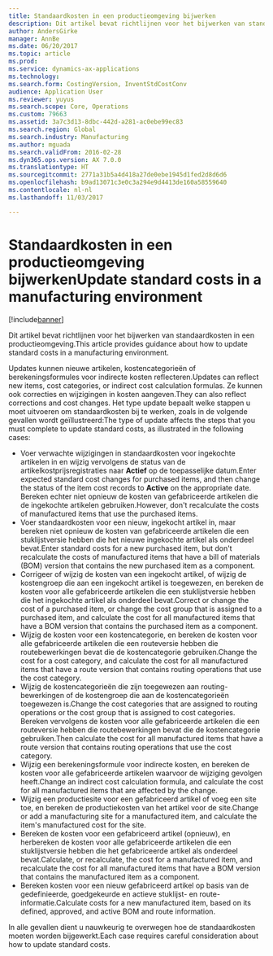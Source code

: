 ```yaml
---
title: Standaardkosten in een productieomgeving bijwerken
description: Dit artikel bevat richtlijnen voor het bijwerken van standaardkosten in een productieomgeving.
author: AndersGirke
manager: AnnBe
ms.date: 06/20/2017
ms.topic: article
ms.prod: 
ms.service: dynamics-ax-applications
ms.technology: 
ms.search.form: CostingVersion, InventStdCostConv
audience: Application User
ms.reviewer: yuyus
ms.search.scope: Core, Operations
ms.custom: 79663
ms.assetid: 3a7c3d13-8dbc-442d-a281-ac0ebe99ec83
ms.search.region: Global
ms.search.industry: Manufacturing
ms.author: mguada
ms.search.validFrom: 2016-02-28
ms.dyn365.ops.version: AX 7.0.0
ms.translationtype: HT
ms.sourcegitcommit: 2771a31b5a4d418a27de0ebe1945d1fed2d8d6d6
ms.openlocfilehash: b9ad13071c3e0c3a294e9d4413de160a58559640
ms.contentlocale: nl-nl
ms.lasthandoff: 11/03/2017

---
```


# <a name="update-standard-costs-in-a-manufacturing-environment"></a><span data-ttu-id="bd223-103">Standaardkosten in een productieomgeving bijwerken</span><span class="sxs-lookup"><span data-stu-id="bd223-103">Update standard costs in a manufacturing environment</span></span>

[!include[banner](../includes/banner.md)]


<span data-ttu-id="bd223-104">Dit artikel bevat richtlijnen voor het bijwerken van standaardkosten in een productieomgeving.</span><span class="sxs-lookup"><span data-stu-id="bd223-104">This article provides guidance about how to update standard costs in a manufacturing environment.</span></span> 

<span data-ttu-id="bd223-105">Updates kunnen nieuwe artikelen, kostencategorieën of berekeningsformules voor indirecte kosten reflecteren.</span><span class="sxs-lookup"><span data-stu-id="bd223-105">Updates can reflect new items, cost categories, or indirect cost calculation formulas.</span></span> <span data-ttu-id="bd223-106">Ze kunnen ook correcties en wijzigingen in kosten aangeven.</span><span class="sxs-lookup"><span data-stu-id="bd223-106">They can also reflect corrections and cost changes.</span></span> <span data-ttu-id="bd223-107">Het type update bepaalt welke stappen u moet uitvoeren om standaardkosten bij te werken, zoals in de volgende gevallen wordt geïllustreerd:</span><span class="sxs-lookup"><span data-stu-id="bd223-107">The type of update affects the steps that you must complete to update standard costs, as illustrated in the following cases:</span></span>

-   <span data-ttu-id="bd223-108">Voer verwachte wijzigingen in standaardkosten voor ingekochte artikelen in en wijzig vervolgens de status van de artikelkostprijsregistraties naar **Actief** op de toepasselijke datum.</span><span class="sxs-lookup"><span data-stu-id="bd223-108">Enter expected standard cost changes for purchased items, and then change the status of the item cost records to **Active** on the appropriate date.</span></span> <span data-ttu-id="bd223-109">Bereken echter niet opnieuw de kosten van gefabriceerde artikelen die de ingekochte artikelen gebruiken.</span><span class="sxs-lookup"><span data-stu-id="bd223-109">However, don't recalculate the costs of manufactured items that use the purchased items.</span></span>
-   <span data-ttu-id="bd223-110">Voer standaardkosten voor een nieuw, ingekocht artikel in, maar bereken niet opnieuw de kosten van gefabriceerde artikelen die een stuklijstversie hebben die het nieuwe ingekochte artikel als onderdeel bevat.</span><span class="sxs-lookup"><span data-stu-id="bd223-110">Enter standard costs for a new purchased item, but don't recalculate the costs of manufactured items that have a bill of materials (BOM) version that contains the new purchased item as a component.</span></span>
-   <span data-ttu-id="bd223-111">Corrigeer of wijzig de kosten van een ingekocht artikel, of wijzig de kostengroep die aan een ingekocht artikel is toegewezen, en bereken de kosten voor alle gefabriceerde artikelen die een stuklijstversie hebben die het ingekochte artikel als onderdeel bevat.</span><span class="sxs-lookup"><span data-stu-id="bd223-111">Correct or change the cost of a purchased item, or change the cost group that is assigned to a purchased item, and calculate the cost for all manufactured items that have a BOM version that contains the purchased item as a component.</span></span>
-   <span data-ttu-id="bd223-112">Wijzig de kosten voor een kostencategorie, en bereken de kosten voor alle gefabriceerde artikelen die een routeversie hebben die routebewerkingen bevat die de kostencategorie gebruiken.</span><span class="sxs-lookup"><span data-stu-id="bd223-112">Change the cost for a cost category, and calculate the cost for all manufactured items that have a route version that contains routing operations that use the cost category.</span></span>
-   <span data-ttu-id="bd223-113">Wijzig de kostencategorieën die zijn toegewezen aan routing-bewerkingen of de kostengroep die aan de kostencategorieën toegewezen is.</span><span class="sxs-lookup"><span data-stu-id="bd223-113">Change the cost categories that are assigned to routing operations or the cost group that is assigned to cost categories.</span></span> <span data-ttu-id="bd223-114">Bereken vervolgens de kosten voor alle gefabriceerde artikelen die een routeversie hebben die routebewerkingen bevat die de kostencategorie gebruiken.</span><span class="sxs-lookup"><span data-stu-id="bd223-114">Then calculate the cost for all manufactured items that have a route version that contains routing operations that use the cost category.</span></span>
-   <span data-ttu-id="bd223-115">Wijzig een berekeningsformule voor indirecte kosten, en bereken de kosten voor alle gefabriceerde artikelen waarvoor de wijziging gevolgen heeft.</span><span class="sxs-lookup"><span data-stu-id="bd223-115">Change an indirect cost calculation formula, and calculate the cost for all manufactured items that are affected by the change.</span></span>
-   <span data-ttu-id="bd223-116">Wijzig een productiesite voor een gefabriceerd artikel of voeg een site toe, en bereken de productiekosten van het artikel voor de site.</span><span class="sxs-lookup"><span data-stu-id="bd223-116">Change or add a manufacturing site for a manufactured item, and calculate the item's manufactured cost for the site.</span></span>
-   <span data-ttu-id="bd223-117">Bereken de kosten voor een gefabriceerd artikel (opnieuw), en herbereken de kosten voor alle gefabriceerde artikelen die een stuklijstversie hebben die het gefabriceerde artikel als onderdeel bevat.</span><span class="sxs-lookup"><span data-stu-id="bd223-117">Calculate, or recalculate, the cost for a manufactured item, and recalculate the cost for all manufactured items that have a BOM version that contains the manufactured item as a component.</span></span>
-   <span data-ttu-id="bd223-118">Bereken kosten voor een nieuw gefabriceerd artikel op basis van de gedefinieerde, goedgekeurde en actieve stuklijst- en route-informatie.</span><span class="sxs-lookup"><span data-stu-id="bd223-118">Calculate costs for a new manufactured item, based on its defined, approved, and active BOM and route information.</span></span>

<span data-ttu-id="bd223-119">In alle gevallen dient u nauwkeurig te overwegen hoe de standaardkosten moeten worden bijgewerkt.</span><span class="sxs-lookup"><span data-stu-id="bd223-119">Each case requires careful consideration about how to update standard costs.</span></span>




